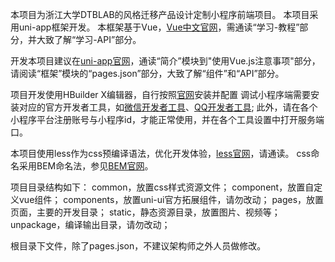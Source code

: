本项目为浙江大学DTBLAB的风格迁移产品设计定制小程序前端项目。
本项目采用uni-app框架开发。
本框架基于Vue，[Vue中文官网](https://cn.vuejs.org/)，需通读“学习-教程”部分，并大致了解“学习-API”部分。

开发本项目建议在[uni-app官网](https://uniapp.dcloud.io/)，通读“简介”模块到"使用Vue.js注意事项"部分，请阅读“框架”模块的“pages.json”部分，大致了解“组件”和“API”部分。

项目开发使用HBuilder X编辑器，自行按照[官网](https://www.dcloud.io/hbuilderx.html)安装并配置
调试小程序端需要安装对应的官方开发者工具，如[微信开发者工具](https://developers.weixin.qq.com/miniprogram/dev/devtools/download.html)、[QQ开发者工具](https://q.qq.com/wiki/tools/devtool/#%E5%BC%80%E5%8F%91%E8%80%85%E5%B7%A5%E5%85%B7stable%E7%89%88-2020-04-20-%E6%9B%B4%E6%96%B0);
此外，请在各个小程序平台注册账号与小程序id，才能正常使用，并在各个工具设置中打开服务端口。

本项目使用less作为css预编译语法，优化开发体验，[less官网](http://lesscss.cn/)，请通读。
css命名采用BEM命名法，参见[BEM官网](https://bemcss.com/)。

项目目录结构如下：
common，放置css样式资源文件；
component，放置自定义vue组件；
components，放置uni-ui官方拓展组件，请勿改动；
pages，放置页面，主要的开发目录；
static，静态资源目录，放置图片、视频等；
unpackage，编译输出目录，请勿改动；

根目录下文件，除了pages.json，不建议架构师之外人员做修改。
